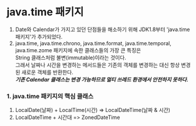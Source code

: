 # java.time 패키지

1. Date와 Calendar가 가지고 있던 단점들을 해소하기 위해 JDK1.8부터 'java.time패키지'가 추가되었다.
2. java.time, java.time.chrono, java.time.format, java.time.temporal, java.time.zome 패키지에 속한 클래스들의 가장 큰 특징은  
   String 클래스처럼 불변(immutable)이라는 것이다.  
   그래서 날짜나 시간을 변경하는 메서드들은 기존의 객체를 변경하는 대신 항상 변경된 새로운 객체를 반환한다.  
   **_기존 Calendar 클래스는 변경 가능하므로 멀티 쓰레드 환경에서 안전하지 못하다._**

### 1. java.time 패키지의 핵심 클래스

1. LocalDate(날짜) + LocalTime(시간) => LocalDateTime(날짜 & 시간)
2. LocalDateTime + 시간대 => ZonedDateTime
